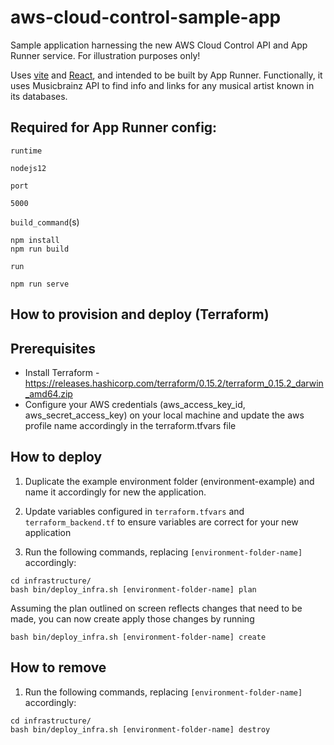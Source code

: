 # aws-cloud-control-sample-app
Sample application harnessing the new AWS Cloud Control API and App Runner service. For illustration purposes only!

Uses <a href="https://vitejs.dev/">vite</a> and
    <a href="https://reactjs.org/">React</a>, and intended to be built by App
    Runner. Functionally, it uses Musicbrainz API to find info and links for any
    musical artist known in its databases.

## Required for App Runner config:

`runtime`
```
nodejs12
```

`port`
```
5000
```

`build_command`(s)
```
npm install
npm run build
```

`run`
```
npm run serve
```

## How to provision and deploy (Terraform)

## Prerequisites

* Install Terraform - https://releases.hashicorp.com/terraform/0.15.2/terraform_0.15.2_darwin_amd64.zip
* Configure your AWS credentials (aws_access_key_id, aws_secret_access_key) on your local machine and update the aws profile name accordingly in the terraform.tfvars file

## How to deploy

1. Duplicate the example environment folder (environment-example) and name it accordingly for new the application.

2. Update variables configured in ```terraform.tfvars``` and ```terraform_backend.tf``` to ensure variables are correct for your new application

3. Run the following commands, replacing ```[environment-folder-name]``` accordingly:

```
cd infrastructure/
bash bin/deploy_infra.sh [environment-folder-name] plan
```

Assuming the plan outlined on screen reflects changes that need to be made, you can now create apply those changes by running

```
bash bin/deploy_infra.sh [environment-folder-name] create
```

## How to remove

1. Run the following commands, replacing ```[environment-folder-name]``` accordingly:

```
cd infrastructure/
bash bin/deploy_infra.sh [environment-folder-name] destroy
```
